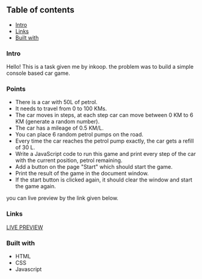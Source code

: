 ## Table of contents

- [Intro](#intro)
- [Links](#links)
- [Built with](#built-with)

### Intro

Hello! This is a task given me by inkoop. the problem was to build a simple console based car game.

### Points

- There is a car with 50L of petrol.
- It needs to travel from 0 to 100 KMs.
- The car moves in steps, at each step car can move between 0 KM to 6 KM (generate a random number).
- The car has a mileage of 0.5 KM/L.
- You can place 6 random petrol pumps on the road.
- Every time the car reaches the petrol pump exactly, the car gets a refill of 30 L.
- Write a JavaScript code to run this game and print every step of the car with the current position, petrol remaining.
- Add a button on the page "Start" which should start the game.
- Print the result of the game in the document window.
- If the start button is clicked again, it should clear the window and start the game again.


you can live preview by the link given below.

### Links

[LIVE PREVIEW](https://codepen.io/devVivekrao/pen/QWvqgxp?editors=0011)

### Built with

- HTML
- CSS
- Javascript

